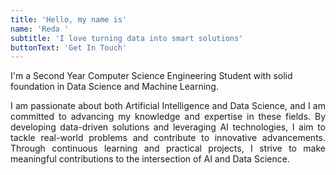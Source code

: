```yaml
---
title: 'Hello, my name is'
name: 'Reda '
subtitle: 'I love turning data into smart solutions'
buttonText: 'Get In Touch'
---
```


I'm a Second Year Computer Science Engineering Student with solid foundation in Data Science and Machine Learning.

 <p align="justify">I am passionate about both Artificial Intelligence and Data Science, and I am committed to advancing my knowledge and expertise in these fields. By developing data-driven solutions and leveraging AI technologies, I aim to tackle real-world problems and contribute to innovative advancements. Through continuous learning and practical projects, I strive to make meaningful contributions to the intersection of AI and Data Science.</p>

